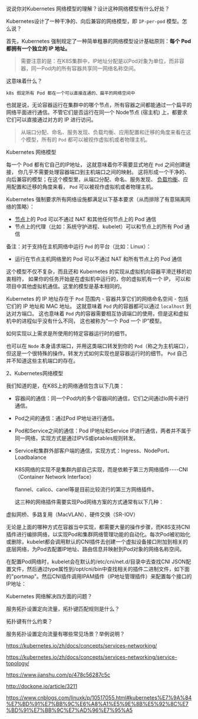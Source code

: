 说说你对Kubernetes 网络模型的理解？设计这种网络模型有什么好处？

Kubernetes设计了一种干净的、向后兼容的网络模型，即 `IP-per-pod` 模型。怎么说？

首先，Kubernetes 强制规定了一种简单粗暴的网络模型设计基础原则：**每个 Pod 都拥有一个独立的 IP 地址。**

> 需要注意的是：在K8S集群中，IP地址分配是以Pod对象为单位，而非容器，同一Pod内的所有容器共享同一网络名称空间。

这意味着什么？

```
k8s 假定所有 Pod 都在一个可以直接连通的、扁平的网络空间中
```

也就是说，无论容器运行在集群中的哪个节点，所有容器之间都能通过一个扁平的网络平面进行通信。不管它们是否运行在同一个 Node节点 (宿主机) 上，都要求它们可以直接通过对方的 IP 进行访问。

> 从端口分配、命名、服务发现、负载均衡、应用配置和迁移的角度来看在这个模型，所有的 `Pod` 都可以被视作虚拟机或者物理主机。





Kubernetes 网络模型 

每一个 Pod 都有它自己的IP地址， 这就意味着你不需要显式地在 `Pod` 之间创建链接， 你几乎不需要处理容器端口到主机端口之间的映射。 这将形成一个干净的、向后兼容的模型；在这个模型里，从端口分配、命名、服务发现、 [负载均衡](https://kubernetes.io/zh/docs/concepts/services-networking/ingress/#load-balancing)、应用配置和迁移的角度来看， `Pod` 可以被视作虚拟机或者物理主机。

Kubernetes 强制要求所有网络设施都满足以下基本要求（从而排除了有意隔离网络的策略）：

- [节点](https://kubernetes.io/zh/docs/concepts/architecture/nodes/)上的 Pod 可以不通过 NAT 和其他任何节点上的 Pod 通信
- 节点上的代理（比如：系统守护进程、kubelet）可以和节点上的所有 Pod 通信

备注：对于支持在主机网络中运行 `Pod` 的平台（比如：Linux）：

- 运行在节点主机网络里的 Pod 可以不通过 NAT 和所有节点上的 Pod 通信

这个模型不仅不复杂，而且还和 Kubernetes 的实现从虚拟机向容器平滑迁移的初衷相符， 如果你的任务开始是在虚拟机中运行的，你的虚拟机有一个 IP， 可以和项目中其他虚拟机通信。这里的模型是基本相同的。

Kubernetes 的 IP 地址存在于 `Pod` 范围内 - 容器共享它们的网络命名空间 - 包括它们的 IP 地址和 MAC 地址。 这就意味着 `Pod` 内的容器都可以通过 `localhost` 到达对方端口。 这也意味着 `Pod` 内的容器需要相互协调端口的使用，但是这和虚拟机中的进程似乎没有什么不同， 这也被称为“一个 Pod 一个 IP”模型。

如何实现以上需求是所使用的特定容器运行时的细节。

也可以在 `Node` 本身请求端口，并用这类端口转发到你的 `Pod`（称之为主机端口）， 但这是一个很特殊的操作。转发方式如何实现也是容器运行时的细节。 `Pod` 自己并不知道这些主机端口的存在。







2、Kubernetes网络模型

 我们知道的是，在K8S上的网络通信包含以下几类：

- 容器间的通信：同一个Pod内的多个容器间的通信，它们之间通过lo网卡进行通信。

- Pod之间的通信：通过Pod IP地址进行通信。

- Pod和Service之间的通信：Pod IP地址和Service IP进行通信，两者并不属于同一网络，实现方式是通过IPVS或iptables规则转发。

- Service和集群外部客户端的通信，实现方式：Ingress、NodePort、Loadbalance

  K8S网络的实现不是集群内部自己实现，而是依赖于第三方网络插件----CNI（Container Network Interface）

  flannel、calico、canel等是目前比较流行的第三方网络插件。

  这三种的网络插件需要实现Pod网络方案的方式通常有以下几种：

 虚拟网桥、多路复用（MacVLAN）、硬件交换（SR-IOV）

 无论是上面的哪种方式在容器当中实现，都需要大量的操作步骤，而K8S支持CNI插件进行编排网络，以实现Pod和集群网络管理功能的自动化。每次Pod被初始化或删除，kubelet都会调用默认的CNI插件去创建一个虚拟设备接口附加到相关的底层网络，为Pod去配置IP地址、路由信息并映射到Pod对象的网络名称空间。

 在配置Pod网络时，kubelet会在默认的/etc/cni/net.d/目录中去查找CNI JSON配置文件，然后通过type属性到/opt/cni/bin中查找相关的插件二进制文件，如下面的"portmap"。然后CNI插件调用IPAM插件（IP地址管理插件）来配置每个接口的IP地址：













Kubernetes 网络解决四方面的问题？

服务拓扑设置定向流量，拓扑键匹配规则是什么？

拓扑键有什么约束？

服务拓扑设置定向流量有哪些常见场景？举例说明？









https://kubernetes.io/zh/docs/concepts/services-networking/

https://kubernetes.io/zh/docs/concepts/services-networking/service-topology/

https://www.jianshu.com/p/478c56287c5c

http://dockone.io/article/3211

https://www.cnblogs.com/linuxk/p/10517055.html#kubernetes%E7%9A%84%E7%BD%91%E7%BB%9C%E6%A8%A1%E5%9E%8B%E5%92%8C%E7%BD%91%E7%BB%9C%E7%AD%96%E7%95%A5

